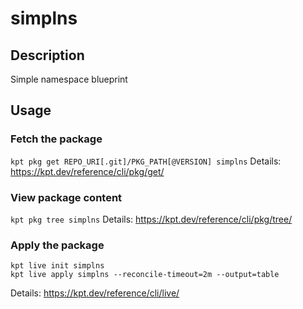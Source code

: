 # simplns

## Description
Simple namespace blueprint

## Usage

### Fetch the package
`kpt pkg get REPO_URI[.git]/PKG_PATH[@VERSION] simplns`
Details: https://kpt.dev/reference/cli/pkg/get/

### View package content
`kpt pkg tree simplns`
Details: https://kpt.dev/reference/cli/pkg/tree/

### Apply the package
```
kpt live init simplns
kpt live apply simplns --reconcile-timeout=2m --output=table
```
Details: https://kpt.dev/reference/cli/live/
